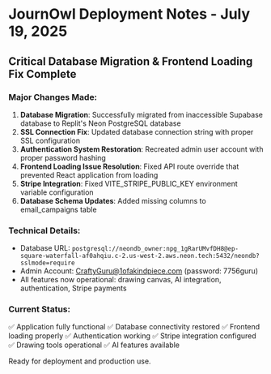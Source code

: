 # JournOwl Deployment Notes - July 19, 2025

## Critical Database Migration & Frontend Loading Fix Complete

### Major Changes Made:
1. **Database Migration**: Successfully migrated from inaccessible Supabase database to Replit's Neon PostgreSQL database
2. **SSL Connection Fix**: Updated database connection string with proper SSL configuration
3. **Authentication System Restoration**: Recreated admin user account with proper password hashing
4. **Frontend Loading Issue Resolution**: Fixed API route override that prevented React application from loading
5. **Stripe Integration**: Fixed VITE_STRIPE_PUBLIC_KEY environment variable configuration
6. **Database Schema Updates**: Added missing columns to email_campaigns table

### Technical Details:
- Database URL: `postgresql://neondb_owner:npg_1gRarUMvfDH8@ep-square-waterfall-af0ahqiu.c-2.us-west-2.aws.neon.tech:5432/neondb?sslmode=require`
- Admin Account: CraftyGuru@1ofakindpiece.com (password: 7756guru)
- All features now operational: drawing canvas, AI integration, authentication, Stripe payments

### Current Status:
✅ Application fully functional
✅ Database connectivity restored
✅ Frontend loading properly
✅ Authentication working
✅ Stripe integration configured
✅ Drawing tools operational
✅ AI features available

Ready for deployment and production use.